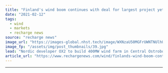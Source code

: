 ```yaml
---
title: "Finland's wind boom continues with deal for largest project yet"
date: "2021-02-12"
tags: 
  - wind
  - markets
  - recharge news
source: "recharge news"
image_url: "https://images-global.nhst.tech/image/WXNzaU50MGFrUWNTNUlhUFVsZDBPOUNYN0xHb0tZN1hNUHpiZVh3MmEycz0=/nhst/binary/0c78a7b8f47a282418fecace2314a509"
image_fp: "/assets/img/post_thumbnails/39.jpg"
lead: "Nordic developer OX2 to build 400MW wind farm in Central Ostrobothnia that will account for about 2% of country’s power output"
article_url: "https://www.rechargenews.com/wind/finlands-wind-boom-continues-with-deal-for-largest-project-yet/2-1-962017"
---
```


---
